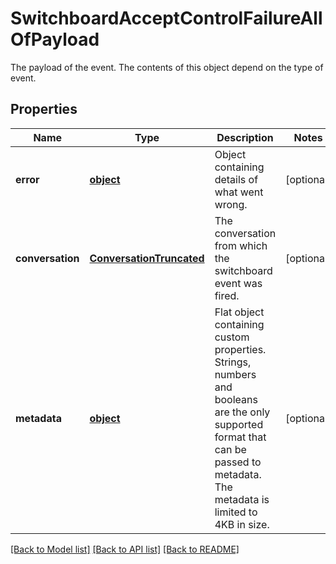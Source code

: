 # SwitchboardAcceptControlFailureAllOfPayload

The payload of the event. The contents of this object depend on the type of event.
## Properties
Name | Type | Description | Notes
------------ | ------------- | ------------- | -------------
**error** | [**object**](.md) | Object containing details of what went wrong. | [optional] 
**conversation** | [**ConversationTruncated**](ConversationTruncated.md) | The conversation from which the switchboard event was fired. | [optional] 
**metadata** | [**object**](.md) | Flat object containing custom properties. Strings, numbers and booleans  are the only supported format that can be passed to metadata. The metadata is limited to 4KB in size.  | [optional] 

[[Back to Model list]](../README.md#documentation-for-models) [[Back to API list]](../README.md#documentation-for-api-endpoints) [[Back to README]](../README.md)



